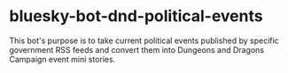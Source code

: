 # bluesky-bot-dnd-political-events
This bot's purpose is to take current political events published by specific government RSS feeds and convert them into Dungeons and Dragons Campaign event mini stories.
